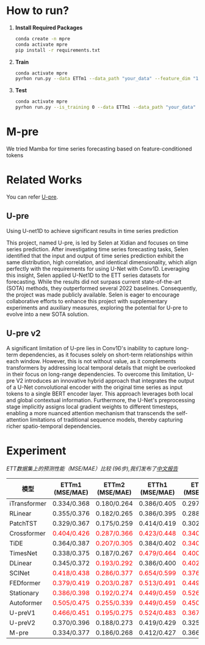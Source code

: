 # How to run?

1. **Install Required Packages**
   
   ```bash
   conda create -n mpre
   conda activate mpre
   pip install -r requirements.txt
   ```

2. **Train**
   
   ```bash
   conda activate mpre
   pyrhon run.py --data ETTm1 --data_path "your_data" --feature_dim "12 for m1/m2 and 11 for h1 and h2" 
   ```

3. **Test**
   ```bash
   conda activate mpre
   pyrhon run.py --is_training 0 --data ETTm1 --data_path "your_data" --feature_dim "12 for m1/m2 and 11 for h1 and h2" 
   ```

# M-pre
We tried Mamba for time series forecasting based on feature-conditioned tokens

# Related Works
You can refer [U-pre](https://github.com/Selen-Suyue/U-pre).
## U-pre
Using U-net1D to achieve significant results in time series prediction

This project, named U-pre, is led by Selen at Xidian and focuses on time series prediction. After investigating time series forecasting tasks, Selen identified that the input and output of time series prediction exhibit the same distribution, high correlation, and identical dimensionality, which align perfectly with the requirements for using U-Net with Conv1D. Leveraging this insight, Selen applied U-Net1D to the ETT series datasets for forecasting. While the results did not surpass current state-of-the-art (SOTA) methods, they outperformed several 2022 baselines. Consequently, the project was made publicly available. Selen is eager to encourage collaborative efforts to enhance this project with supplementary experiments and auxiliary measures, exploring the potential for U-pre to evolve into a new SOTA solution. 

## U-pre v2

A significant limitation of U-pre lies in Conv1D's inability to capture long-term dependencies, as it focuses solely on short-term relationships within each window. However, this is not without value, as it complements transformers by addressing local temporal details that might be overlooked in their focus on long-range dependencies. To overcome this limitation, U-pre V2 introduces an innovative hybrid approach that integrates the output of a U-Net convolutional encoder with the original time series as input tokens to a single BERT encoder layer. This approach leverages both local and global contextual information. Furthermore, the U-Net's preprocessing stage implicitly assigns local gradient weights to different timesteps, enabling a more nuanced attention mechanism that transcends the self-attention limitations of traditional sequence models, thereby capturing richer spatio-temporal dependencies.

# Experiment

*ETT数据集上的预测性能（MSE/MAE）比较 (96步),我们发布了[中文报告]()*

| 模型 | ETTm1 (MSE/MAE) | ETTm2 (MSE/MAE) | ETTh1 (MSE/MAE) | ETTh2 (MSE/MAE) | 平均 (MSE/MAE) |
|------|-----------------|-----------------|-----------------|-----------------|----------------|
| iTransformer | 0.334/0.368 | 0.180/0.264 | 0.386/0.405 | 0.297/0.349 | 0.299/0.347 |
| RLinear | 0.355/0.376 | 0.182/0.265 | 0.386/0.395 | 0.288/0.338 | 0.303/0.344 |
| PatchTST | 0.329/0.367 | 0.175/0.259 | 0.414/0.419 | 0.302/0.348 | 0.305/0.348 |
| Crossformer | <span style="color:red">0.404/0.426</span> | <span style="color:red">0.287/0.366</span> | <span style="color:red">0.423/0.448</span> | <span style="color:red">0.340/0.374</span> | <span style="color:red">0.364/0.404</span> |
| TiDE | 0.364/0.387 | <span style="color:red">0.207/0.305</span> | 0.384/0.402 | <span style="color:red">0.340/0.374</span> | 0.324/0.367 |
| TimesNet | 0.338/0.375 | 0.187/0.267 | <span style="color:red">0.479/0.464</span> | <span style="color:red">0.400/0.440</span> | <span style="color:red">0.351/0.387</span> |
| DLinear | 0.345/0.372 | <span style="color:red">0.193/0.292</span> | 0.386/0.400 | <span style="color:red">0.402/0.414</span> | <span style="color:red">0.332/0.369</span> |
| SCINet | <span style="color:red">0.418/0.438</span> | <span style="color:red">0.286/0.377</span> | <span style="color:red">0.654/0.599</span> | <span style="color:red">0.376/0.419</span> | <span style="color:red">0.434/0.458</span> |
| FEDformer | <span style="color:red">0.379/0.419</span> | <span style="color:red">0.203/0.287</span> | <span style="color:red">0.513/0.491</span> | <span style="color:red">0.449/0.459</span> | <span style="color:red">0.386/0.414</span> |
| Stationary | <span style="color:red">0.386/0.398</span> | <span style="color:red">0.192/0.274</span> | <span style="color:red">0.449/0.459</span> | <span style="color:red">0.526/0.516</span> | <span style="color:red">0.388/0.412</span> |
| Autoformer | <span style="color:red">0.505/0.475</span> | <span style="color:red">0.255/0.339</span> | <span style="color:red">0.449/0.459</span> | <span style="color:red">0.450/0.459</span> | <span style="color:red">0.415/0.433</span> |
| U-preV1 | <span style="color:red">0.466/0.451</span> | <span style="color:red">0.195/0.275</span> | <span style="color:red">0.524/0.483</span> | <span style="color:red">0.367/0.395</span> | <span style="color:red">0.388/0.401</span> |
| U-preV2 | 0.370/0.396 | 0.188/0.273 | 0.419/0.429 | 0.325/0.371 | 0.326/0.367 |
| M-pre | 0.334/0.377 | 0.186/0.268 | 0.412/0.427 | 0.366/0.397 | 0.325/0.367 |